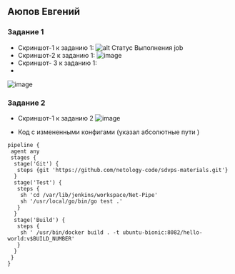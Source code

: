 ## Аюпов Евгений 
### Задание 1
 -   Скриншот-1 к заданию 1: 
 ![ alt Статус Выполнения job](https://github.com/Ruin392/sdvps-materials/assets/53511812/f2b803e9-60cb-43f8-a2d6-32b8db0aed11)
 -   Скриншот-2 к заданию 1: 
 ![image](https://github.com/Ruin392/sdvps-materials/assets/53511812/0019e959-befb-4fcf-ad13-3c3b5ff4d6fb)
-   Скриншот- 3 к заданию 1:
-   
 ![image](https://github.com/Ruin392/sdvps-materials/assets/53511812/c195c86a-ba7c-4b33-a95a-03255ac57ad0)


### Задание 2
- Скриншот-1 к заданию 2
 ![image](https://github.com/Ruin392/sdvps-materials/assets/53511812/3ce87437-c6f2-4eeb-86cd-2007ea9945a5)

- Код с измененными конфигами (указал абсолютные пути )
```
pipeline {
 agent any
 stages {
  stage('Git') {
   steps {git 'https://github.com/netology-code/sdvps-materials.git'}
  }
  stage('Test') {
   steps {
    sh 'cd /var/lib/jenkins/workspace/Net-Pipe'
    sh '/usr/local/go/bin/go test .'
   }
  }
  stage('Build') {
   steps {
    sh ' /usr/bin/docker build . -t ubuntu-bionic:8082/hello-world:v$BUILD_NUMBER'
   }
  }
 }
}
```

